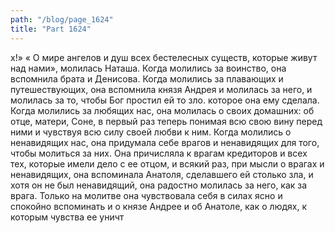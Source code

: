 ```yaml
---
path: "/blog/page_1624"
title: "Part 1624"
---
```


х!»
« О мире ангелов и душ всех бестелесных существ, которые живут над нами», молилась Наташа.
Когда молились за воинство, она вспомнила брата и Денисова. Когда молились за плавающих и путешествующих, она вспомнила князя Андрея и молилась за него, и молилась за то, чтобы Бог простил ей то зло. которое она ему сделала. Когда молились за любящих нас, она молилась о своих домашних: об отце, матери, Соне, в первый раз теперь понимая всю свою вину перед ними и чувствуя всю силу своей любви к ним. Когда молились о ненавидящих нас, она придумала себе врагов и ненавидящих для того, чтобы молиться за них. Она причисляла к врагам кредиторов и всех тех, которые имели дело с ее отцом, и всякий раз, при мысли о врагах и ненавидящих, она вспоминала Анатоля, сделавшего ей столько зла, и хотя он не был ненавидящий, она радостно молилась за него, как за врага. Только на молитве она чувствовала себя в силах ясно и спокойно вспоминать и о князе Андрее и об Анатоле, как о людях, к которым чувства ее уничт
